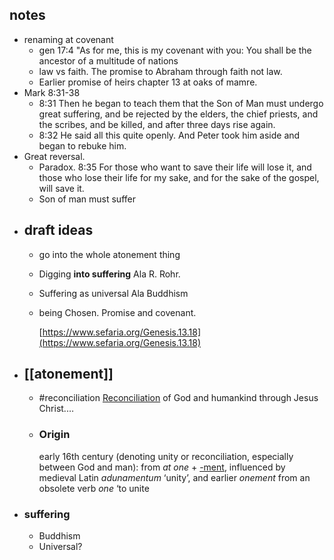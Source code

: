 ## notes
- renaming at covenant
	- gen 17:4 "As for me, this is my covenant with you: You shall be the ancestor of a multitude of nations
	- law vs faith. The promise to Abraham through faith not law.
	- Earlier promise of heirs chapter 13 at oaks of mamre.
- Mark 8:31-38
	- 8:31 Then he began to teach them that the Son of Man must undergo great suffering, and be rejected by the elders, the chief priests, and the scribes, and be killed, and after three days rise again.
	- 8:32 He said all this quite openly. And Peter took him aside and began to rebuke him.
- Great reversal.
	- Paradox. 8:35 For those who want to save their life will lose it, and those who lose their life for my sake, and for the sake of the gospel, will save it.
	- Son of man must suffer
- ## [](https://github.com/dalesgit/obsidian/blob/main/lent-2b.md#draft-ideas)draft ideas
	- go into the whole atonement thing
	- Digging **into suffering** Ala R. Rohr.
	- Suffering as universal Ala Buddhism
	- being Chosen. Promise and covenant.
	  
	  [https://www.sefaria.org/Genesis.13.18](https://www.sefaria.org/Genesis.13.18)
- ## [[atonement]]
	- #reconciliation [Reconciliation](https://www.google.com/search?sa=X&sca_esv=3cbe9f3cb5d0638a&rlz=1CDGOYI_enUS806US806&hl=en-US&biw=390&bih=657&sxsrf=ACQVn0-K2Y89djz44LvjfBOFVfzAjL_wSA:1706885127195&q=reconciliation&si=AKbGX_rZJs_XCIYOkWAjSH3UAcF5sDmVgIaLl2YF7wNMiAC7UH_Ml8fP8CBDE9kWoQIZ-yPlh2VAJKTD2kZZjqNCi-Gb4XgJVNKjYGteLstz27PSbA3955g%3D&expnd=1) of God and humankind through Jesus Christ.…
	- ### Origin
	  
	  early 16th century (denoting unity or reconciliation, especially between God and man): from _at one_ + [-ment](https://www.google.com/search?sa=X&sca_esv=3cbe9f3cb5d0638a&rlz=1CDGOYI_enUS806US806&hl=en-US&biw=390&bih=657&sxsrf=ACQVn0-K2Y89djz44LvjfBOFVfzAjL_wSA:1706885127195&q=-ment&si=AKbGX_oRjcCPa5QPMQwD2ABTMArQ13yA80mG7cqRBniRRm8-pgzqQA9GSh4j7yhjJZ6PVeEYSewtknsfHHf5fB0kNfoi2TX2qw%3D%3D&expnd=1), influenced by medieval Latin _adunamentum_ ‘unity’, and earlier _onement_ from an obsolete verb _one_ ‘to unite
- ### suffering
	- Buddhism
	- Universal?